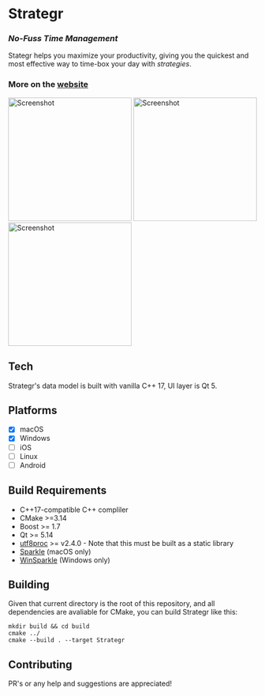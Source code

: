 # Strategr
### *No-Fuss Time Management*

Stategr helps you maximize your productivity, giving you the quickest and most effective way to time-box your day with *strategies*.

### More on the [website](https://khrykin.github.io/strategr/)

<img src="https://khrykin.github.io/strategr/resources/mac_main_original.png" alt="Screenshot" width="250">  <img src="https://khrykin.github.io/strategr/resources/mac_black_main.png" alt="Screenshot" width="250"> <img src="https://khrykin.github.io/strategr/resources/win_main.png" alt="Screenshot" width="250">



## Tech
Strategr's data model is built with vanilla C++ 17, UI layer is Qt 5.

## Platforms
- [x] macOS
- [x] Windows
- [ ] iOS
- [ ] Linux
- [ ] Android

## Build Requirements
 - C++17-compatible C++ compliler
 - CMake >=3.14
 - Boost >= 1.7
 - Qt >= 5.14
 - [utf8proc](https://github.com/JuliaStrings/utf8proc) >= v2.4.0 - Note that this must be built as a static library
 - [Sparkle](https://sparkle-project.org/) (macOS only)
 - [WinSparkle](https://winsparkle.org/) (Windows only)
 
## Building 
Given that current directory is the root of this repository, and all dependencies are avaliable for CMake, you can build Strategr like this:
```
mkdir build && cd build
cmake ../
cmake --build . --target Strategr
```

## Contributing
PR's or any help and suggestions are appreciated!
